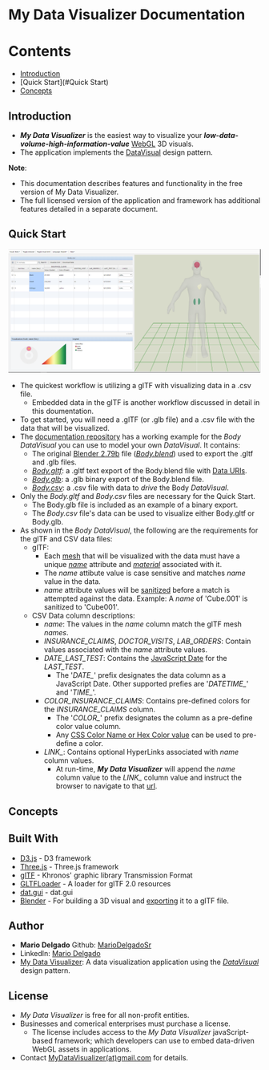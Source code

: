 # My Data Visualizer Documentation


# Contents

* [Introduction](#Introduction)
* [Quick Start](#Quick Start)
* [Concepts](#Concepts)

## Introduction

* ***My Data Visualizer*** is the easiest way to visualize your ***low-data-volume-high-information-value*** [WebGL](https://www.khronos.org/webgl/) 3D visuals.
* The application implements the [DataVisual](https://observablehq.com/@mariodelgadosr/datavisual-data-visual-design-pattern-for-webgl-3d-assets) design pattern.

**Note**: 

* This documentation describes features and functionality in the free version of My Data Visualizer.  
* The full licensed version of the application and framework has additional features detailed in a separate document.

## Quick Start

![Screen Shot of My Data Visualizer Body Demo](https://github.com/MarioDelgadoSr/MyDataVisualizerDoc/blob/master/img/MyDataVisualizerBodyScreenShot.png)

* The quickest workflow is utilizing a glTF with visualizing data in a .csv file.  
	* Embedded data in the glTF is another workflow discussed in detail in this doumentation.
* To get started, you will need a .glTF (or .glb file) and a .csv file with the data that will be visualized.
* The [documentation repository](https://github.com/MarioDelgadoSr/MyDataVisualizerDoc/tree/master/repository/Tutorial) has a working example for the *Body* *DataVisual* you can use to model your own *DataVisual*. 
  It contains:
	* The original [Blender 2.79b](https://www.blender.org/) file ([*Body.blend*](https://github.com/MarioDelgadoSr/MyDataVisualizerDoc/blob/master/repository/Tutorial/Body.blend)) used to export the .gltf and .glb files.
	* [*Body.gltf*](https://github.com/MarioDelgadoSr/MyDataVisualizerDoc/blob/master/repository/Tutorial/Body.csv): a .gltf text export of the Body.blend file with [Data URIs](https://github.com/KhronosGroup/glTF/tree/master/specification/2.0#uris).
	* [*Body.glb*](https://github.com/MarioDelgadoSr/MyDataVisualizerDoc/blob/master/repository/Tutorial/Body.glb): a .glb binary export of the Body.blend file.
	* [*Body.csv*](https://github.com/MarioDelgadoSr/MyDataVisualizerDoc/blob/master/repository/Tutorial/Body.csv): a .csv file with data to *drive* the Body *DataVisual*.
* Only the *Body.gltf* and *Body.csv* files are necessary for the Quick Start.  
	* The Body.glb file is included as an example of a binary export.  
	* The *Body.csv* file's data can be used to visualize either Body.gltf or Body.glb.
* As shown in the *Body* *DataVisual*, the following are the requirements for the glTF and CSV data files:
	* glTF:
		* Each [mesh](https://github.com/KhronosGroup/glTF/tree/master/specification/2.0#meshes) that will be visualized with the data must have a unique [*name*](https://github.com/KhronosGroup/glTF/tree/master/specification/2.0#indices-and-names) attribute and [*material*](https://github.com/KhronosGroup/glTF/tree/master/specification/2.0#materials) associated with it.
		* The *name* attibute value is case sensitive and matches *name* value in the data.
		* *name* attribute values will be [sanitized](https://discourse.threejs.org/t/issue-with-gltfloader-and-objects-with-dots-in-their-name-attribute/6726/2) before a match is attempted against the data.  Example: A *name* of 'Cube.001' is sanitized to 'Cube001'.
	* CSV Data column descriptions:
		* *name*: The values in the *name* column match the glTF mesh *names*.
		* *INSURANCE_CLAIMS*, *DOCTOR_VISITS*, *LAB_ORDERS*: Contain values associated with the *name* attribute values.
		* *DATE_LAST_TEST*: Contains the [JavaScript Date](https://www.w3schools.com/js/js_dates.asp) for the *LAST_TEST*.  
			* The '*DATE_*' prefix designates the data column as a JavaScript Date.  Other supported prefies are '*DATETIME_*' and '*TIME_*'. 
		* *COLOR_INSURANCE_CLAIMS*: Contains pre-defined colors for the *INSURANCE_CLAIMS* column. 
			* The '*COLOR_*' prefix designates the column as a pre-define color value column.    
			* Any [CSS Color Name or Hex Color value](https://www.w3schools.com/colors/colors_names.asp) can be used to pre-define a color.
		* *LINK_*: Contains optional HyperLinks associated with *name* column values.  
			* At run-time, ***My Data Visualizer*** will append the *name* column value to the *LINK_* column value and instruct the browser to navigate to that [url](https://en.wikipedia.org/wiki/URL).	

## Concepts




## Built With

* [D3.js](https://d3js.org/) - D3 framework
* [Three.js](https://threejs.org/) - Three.js framework
* [glTF](https://www.khronos.org/gltf/) - Khronos' graphic library Transmission Format
* [GLTFLoader](https://threejs.org/docs/index.html#examples/loaders/GLTFLoader) - A loader for glTF 2.0 resources
* [dat.gui](https://workshop.chromeexperiments.com/examples/gui/#1--Basic-Usage) - dat.gui
* [Blender](https://www.blender.org/) - For building a 3D visual and [exporting](https://docs.blender.org/manual/en/dev/addons/io_gltf2.html) it to a glTF file.


## Author

* **Mario Delgado**  Github: [MarioDelgadoSr](https://github.com/MarioDelgadoSr)
* LinkedIn: [Mario Delgado](https://www.linkedin.com/in/mario-delgado-5b6195155/)
* [My Data Visualizer](http://MyDataVisualizer.com): A data visualization application using the [*DataVisual*](https://github.com/MarioDelgadoSr/DataVisual) design pattern.


## License

* *My Data Visualizer* is free for all non-profit entities.  
* Businesses and comerical enterprises must purchase a license.  
	* The license includes access to the *My Data Visualizer* javaScript-based framework; which developers can use to embed data-driven WebGL assets in applications. 
* Contact [MyDataVisualizer(at)gmail.com](mailto:MyDataVisualizer@gmail.com) for details. 
